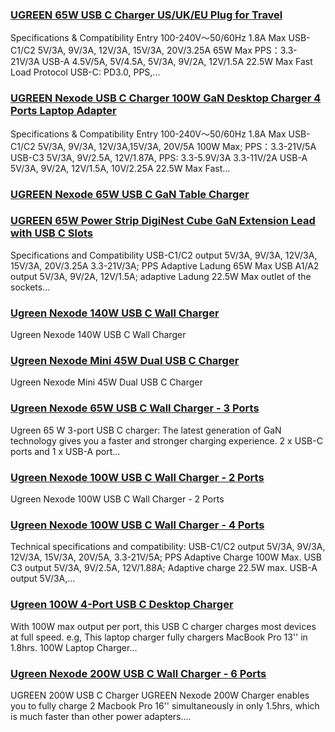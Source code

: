 ### [UGREEN 65W USB C Charger US/UK/EU Plug for Travel](https://eu.ugreen.com/products/ugreen-65w-usb-c-charger-us-uk-eu-plug-for-travel) ###

Specifications & Compatibility Entry 100-240V～50/60Hz 1.8A Max USB-C1/C2 5V/3A, 9V/3A, 12V/3A, 15V/3A, 20V/3.25A 65W Max PPS：3.3-21V/3A USB-A 4.5V/5A, 5V/4.5A, 5V/3A, 9V/2A, 12V/1.5A 22.5W Max Fast Load Protocol USB-C: PD3.0, PPS,...

### [UGREEN Nexode USB C Charger 100W GaN Desktop Charger 4 Ports Laptop Adapter](https://eu.ugreen.com/products/ugreen-nexode-usb-c-charger-100w-gan-desktop-charger-4-ports-laptop-adapter) ###

Specifications & Compatibility Entry 100-240V～50/60Hz 1.8A Max USB-C1/C2 5V/3A, 9V/3A, 12V/3A,15V/3A, 20V/5A 100W Max; PPS：3.3-21V/5A USB-C3 5V/3A, 9V/2.5A, 12V/1.87A, PPS: 3.3-5.9V/3A 3.3-11V/2A USB-A 5V/3A, 9V/2A, 12V/1.5A, 10V/2.25A 22.5W Max Fast...

### [UGREEN Nexode 65W USB C GaN Table Charger](https://eu.ugreen.com/products/ugreen-65w-usb-c-charger-nexode-gan-4-port-fast-desktop-charger-power-adapter) ###

### [UGREEN 65W Power Strip DigiNest Cube GaN Extension Lead with USB C Slots](https://eu.ugreen.com/products/ugreen-65w-power-strip-diginest-cube-gan-extension-lead-with-usb-c-slots) ###

Specifications and Compatibility USB-C1/C2 output 5V/3A, 9V/3A, 12V/3A, 15V/3A, 20V/3.25A 3.3-21V/3A; PPS Adaptive Ladung 65W Max USB A1/A2 output 5V/3A, 9V/2A, 12V/1.5A; adaptive Ladung 22.5W Max outlet of the sockets...

### [Ugreen Nexode 140W USB C Wall Charger](https://eu.ugreen.com/products/ugreen-nexode-140w-usb-c-wall-charger) ###

Ugreen Nexode 140W USB C Wall Charger

### [Ugreen Nexode Mini 45W Dual USB C Charger](https://eu.ugreen.com/products/ugreen-nexode-mini-45w-dual-usb-c-charger) ###

Ugreen Nexode Mini 45W Dual USB C Charger

### [Ugreen Nexode 65W USB C Wall Charger - 3 Ports](https://eu.ugreen.com/products/ugreen-nexode-65w-usb-c-wall-charger-3-ports) ###

Ugreen 65 W 3-port USB C charger: The latest generation of GaN technology gives you a faster and stronger charging experience. 2 x USB-C ports and 1 x USB-A port...

### [Ugreen Nexode 100W USB C Wall Charger - 2 Ports](https://eu.ugreen.com/products/ugreen-nexode-100w-usb-c-wall-charger-2-ports) ###

Ugreen Nexode 100W USB C Wall Charger - 2 Ports

### [Ugreen Nexode 100W USB C Wall Charger - 4 Ports](https://eu.ugreen.com/products/ugreen-nexode-100w-usb-c-wall-charger) ###

Technical specifications and compatibility: USB-C1/C2 output 5V/3A, 9V/3A, 12V/3A, 15V/3A, 20V/5A, 3.3-21V/5A; PPS Adaptive Charge 100W Max. USB C3 output 5V/3A, 9V/2.5A, 12V/1.88A; Adaptive charge 22.5W max. USB-A output 5V/3A,...

### [Ugreen 100W 4-Port USB C Desktop Charger](https://eu.ugreen.com/products/ugreen-100w-usb-c-desktop-charger) ###

With 100W max output per port, this USB C charger charges most devices at full speed. e.g, This laptop charger fully chargers MacBook Pro 13'' in 1.8hrs. 100W Laptop Charger...

### [Ugreen Nexode 200W USB C Wall Charger - 6 Ports](https://eu.ugreen.com/products/ugreen-nexode-200w-usb-c-desktop-charger) ###

UGREEN 200W USB C Charger UGREEN Nexode 200W Charger enables you to fully charge 2 Macbook Pro 16'' simultaneously in only 1.5hrs, which is much faster than other power adapters....
